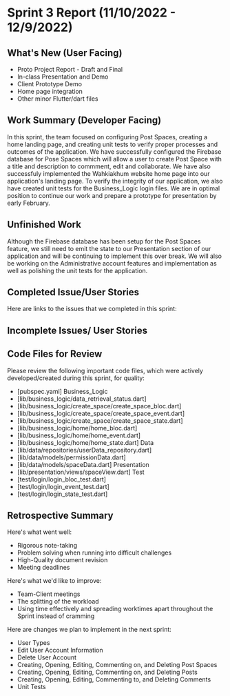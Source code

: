 # Sprint 3 Report (11/10/2022 - 12/9/2022)

## What's New (User Facing)
* Proto Project Report - Draft and Final
* In-class Presentation and Demo
* Client Prototype Demo
* Home page integration
* Other minor Flutter/dart files

## Work Summary (Developer Facing)
In this sprint, the team focused on configuring Post Spaces, creating a home landing page, and creating unit tests to verify proper processes and outcomes of the application. We have successfully configured the Firebase database for Pose Spaces which will allow a user to create Post Space with a title and description to commment, edit and collaborate. We have also successfuly implemented the Wahkiakhum website home page into our application's landing page. To verify the integrity of our application, we also have created unit tests for the Business_Logic login files. We are in optimal position to continue our work and prepare a prototype for presentation by early February.

## Unfinished Work
Although the Firebase database has been setup for the Post Spaces feature, we still need to emit the state to our Presentation section of our application and will be continuing to implement this over break. We will also be working on the Administrative account features and implementation as well as polishing the unit tests for the application. 

## Completed Issue/User Stories
Here are links to the issues that we completed in this sprint:

## Incomplete Issues/ User Stories

## Code Files for Review
Please review the following important code files, which were actively developed/created during this sprint, for quality:
 * [pubspec.yaml]
 Business_Logic
 * [lib/business_logic/data_retrieval_status.dart]
 * [lib/business_logic/create_space/create_space_bloc.dart]
 * [lib/business_logic/create_space/create_space_event.dart]
 * [lib/business_logic/create_space/create_space_state.dart]
 * [lib/business_logic/home/home_bloc.dart]
 * [lib/business_logic/home/home_event.dart]
 * [lib/business_logic/home/home_state.dart]
 Data
 * [lib/data/repositories/userData_repository.dart]
 * [lib/data/models/permissionData.dart]
 * [lib/data/models/spaceData.dart]
 Presentation
 * [lib/presentation/views/spaceView.dart]
 Test
 * [test/login/login_bloc_test.dart]
 * [test/login/login_event_test.dart]
 * [test/login/login_state_test.dart]

## Retrospective Summary
Here's what went well:
 * Rigorous note-taking
 * Problem solving when running into difficult challenges
 * High-Quality document revision
 * Meeting deadlines

Here's what we'd like to improve:
 * Team-Client meetings
 * The splitting of the workload
 * Using time effectively and spreading worktimes apart throughout the Sprint instead of cramming

Here are changes we plan to implement in the next sprint:
 * User Types
 * Edit User Account Information
 * Delete User Account
 * Creating, Opening, Editing, Commenting on, and Deleting Post Spaces
 * Creating, Opening, Editing, Commenting on, and Deleting Posts
 * Creating, Opening, Editing, Commenting to, and Deleting Comments
 * Unit Tests